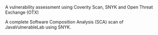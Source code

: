 A vulnerability assessment using Coverity Scan, SNYK and Open Threat Exchange (OTX)

A complete Software Composition Analysis (SCA) scan of JavaVulnerableLab using SNYK.
